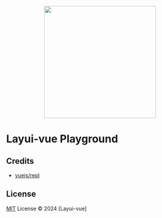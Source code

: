 <p align="center">
  <img width="300px" src="https://avatars.githubusercontent.com/u/96014096?s=200&v=4">
</p>

# Layui-vue Playground

## Credits

- [vuejs/repl](https://github.com/vuejs/repl)

## License

[MIT](./LICENSE) License © 2024 [Layui-vue]
